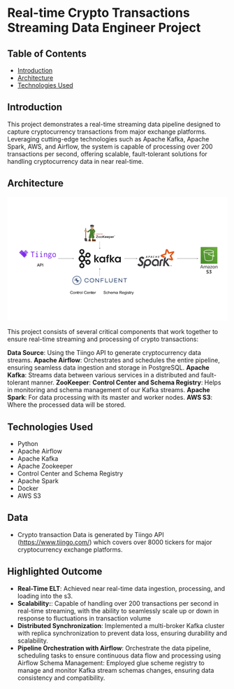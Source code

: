 # Real-time Crypto Transactions Streaming Data Engineer Project
## Table of Contents
- [Introduction](#introduction)
- [Architecture](#architecture)
- [Technologies Used](#technologies-used)

## Introduction
This project demonstrates a real-time streaming data pipeline designed to capture cryptocurrency transactions from major exchange platforms. Leveraging cutting-edge technologies such as Apache Kafka, Apache Spark, AWS, and Airflow, the system is capable of processing over 200 transactions per second, offering scalable, fault-tolerant solutions for handling cryptocurrency data in near real-time.

## Architecture
![Project Architecture](architecture.png)

This project consists of several critical components that work together to ensure real-time streaming and processing of crypto transactions:

**Data Source**: Using the Tiingo API to generate cryptocurrency data streams.
**Apache Airflow**: Orchestrates and schedules the entire pipeline, ensuring seamless data ingestion and storage in PostgreSQL.
**Apache Kafka**: Streams data between various services in a distributed and fault-tolerant manner.
**ZooKeeper**: 
**Control Center and Schema Registry**: Helps in monitoring and schema management of our Kafka streams.
**Apache Spark**: For data processing with its master and worker nodes.
**AWS S3**: Where the processed data will be stored.

## Technologies Used
- Python
- Apache Airflow
- Apache Kafka
- Apache Zookeeper
- Control Center and Schema Registry
- Apache Spark
- Docker
- AWS S3
  
## Data 
- Crypto transaction Data is generated by Tiingo API (https://www.tiingo.com/) which covers over 8000 tickers for major cryptocurrency exchange platforms.

## Highlighted Outcome
- **Real-Time ELT**: Achieved near real-time data ingestion, processing, and loading into the s3.
- **Scalability:**: Capable of handling over 200 transactions per second in real-time streaming, with the ability to seamlessly scale up or down in response to fluctuations in transaction volume
- **Distributed Synchronization**: Implemented a multi-broker Kafka cluster with replica synchronization to prevent data loss, ensuring durability and scalability.
- **Pipeline Orchestration with Airflow**: Orchestrate the data pipeline, scheduling tasks to ensure continuous data flow and processing using Airflow
Schema Management: Employed glue scheme registry to manage and monitor Kafka stream schemas changes, ensuring data consistency and compatibility.
